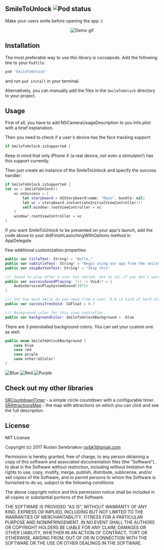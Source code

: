 SmileToUnlock ![Pod status](https://cocoapod-badges.herokuapp.com/v/SmileToUnlock/badge.png)
---
Make your users smile before opening the app :)
<p align="center">
  <img src="https://github.com/rsrbk/SmileToUnlock/blob/master/Resources/gif.gif?raw=true" alt="Demo gif"/>
</p>

Installation
---
The most preferable way to use this library is cocoapods. Add the following line to your `Podfile`:
```sh
pod 'SmileToUnlock'
```
and run `pod install` in your terminal.

Alternatively, you can manually add the files in the `SmileToUnlock` directory to your project.

Usage
--
First of all, you have to add NSCameraUsageDescription to you Info.plist with a brief explanation.

Then you need to check if a user's device has the face tracking support:
```swift
if SmileToUnlock.isSupported {
```
Keep in mind that only iPhone X (a real device, not even a stimulator!) has this support currently.

Then just create an instance of the SmileToUnlock and specify the success handler:
```swift
if SmileToUnlock.isSupported {
let vc = SmileToUnlock()
    vc.onSuccess = {
        let storyboard = UIStoryboard(name: "Main", bundle: nil)
        let vc = storyboard.instantiateInitialViewController()!
        self.window?.rootViewController = vc
    }
    window?.rootViewController = vc
}
```
If you want SmileToUnlock to be presented on your app's launch, add the code above to your didFinishLaunchingWithOptions method in AppDelegate.

Few additional customization properties:
```swift
public var titleText: String? = "Hello,"
public var subtitleText: String? = "Begin using our app from the smile"
public var skipButtonText: String? = "Skip this"

/// Sound to play after a user has smiled. Set to nil if you don't want a sound to be played.
public var successSoundPlaying: (() -> Void)? = {
    AudioServicesPlaySystemSound(1075)
}

/// Set how much smile do you need from a user. 0.8 is kind of hard already!
public var successTreshold: CGFloat = 0.7

/// Background color for this view controller.
public var backgroundColor: SmileToUnlockBackground = .blue
```
There are 3 preinstalled background colors. You can set your custom one as well:
```swift
public enum SmileToUnlockBackground {
    case blue
    case red
    case purple
    case other(UIColor)
}
```

<img src="https://github.com/rsrbk/SmileToUnlock/blob/master/Resources/blue.png?raw=true" alt="Blue"/> <img src="https://github.com/rsrbk/SmileToUnlock/blob/master/Resources/red.png?raw=true" alt="Red"/> <img src="https://github.com/rsrbk/SmileToUnlock/blob/master/Resources/purple.png?raw=true" alt="Purple"/>

Check out my other libraries
--

[SRCountdownTimer](https://github.com/rsrbk/SRCountdownTimer) - a simple circle countdown with a configurable timer.
[SRAttractionsMap](https://github.com/rsrbk/SRAttractionsMap) - the map with attractions on which you can click and see the full description.

License
--
 MIT License

 Copyright (c) 2017 Ruslan Serebriakov <rsrbk1@gmail.com>

 Permission is hereby granted, free of charge, to any person obtaining a copy
 of this software and associated documentation files (the "Software"), to deal
 in the Software without restriction, including without limitation the rights
 to use, copy, modify, merge, publish, distribute, sublicense, and/or sell
 copies of the Software, and to permit persons to whom the Software is
 furnished to do so, subject to the following conditions:

 The above copyright notice and this permission notice shall be included in all
 copies or substantial portions of the Software.

 THE SOFTWARE IS PROVIDED "AS IS", WITHOUT WARRANTY OF ANY KIND, EXPRESS OR
 IMPLIED, INCLUDING BUT NOT LIMITED TO THE WARRANTIES OF MERCHANTABILITY,
 FITNESS FOR A PARTICULAR PURPOSE AND NONINFRINGEMENT. IN NO EVENT SHALL THE
 AUTHORS OR COPYRIGHT HOLDERS BE LIABLE FOR ANY CLAIM, DAMAGES OR OTHER
 LIABILITY, WHETHER IN AN ACTION OF CONTRACT, TORT OR OTHERWISE, ARISING FROM,
 OUT OF OR IN CONNECTION WITH THE SOFTWARE OR THE USE OR OTHER DEALINGS IN THE
 SOFTWARE.
